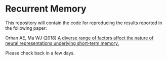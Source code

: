 # Recurrent Memory

This repository will contain the code for reproducing the results reported in the following paper:

Orhan AE, Ma WJ (2018) [A diverse range of factors affect the nature of neural representations underlying short-term memory.](https://www.biorxiv.org/content/early/2018/01/08/244707)

Please check back in a few days.
